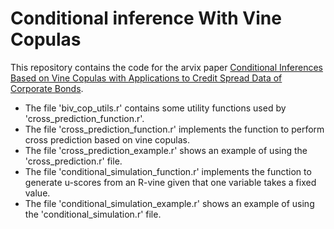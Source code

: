 # Conditional inference With Vine Copulas

This repository contains the code for the arvix paper [Conditional Inferences Based on Vine Copulas with Applications to Credit Spread Data of Corporate Bonds](https://arxiv.org/abs/2008.05606). 
- The file 'biv_cop_utils.r' contains some utility functions used by 'cross_prediction_function.r'.
- The file 'cross_prediction_function.r' implements the function to perform cross prediction based on vine copulas.
- The file 'cross_prediction_example.r' shows an example of using the 'cross_prediction.r' file.
- The file 'conditional_simulation_function.r' implements the function to generate u-scores from an R-vine given that one variable takes a fixed value.
- The file 'conditional_simulation_example.r' shows an example of using the 'conditional_simulation.r' file.

